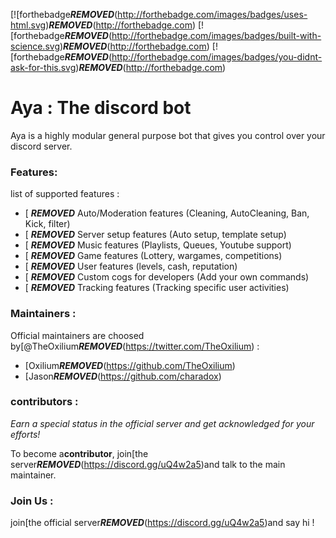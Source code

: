 [![forthebadge***REMOVED***(http://forthebadge.com/images/badges/uses-html.svg)***REMOVED***(http://forthebadge.com)
[![forthebadge***REMOVED***(http://forthebadge.com/images/badges/built-with-science.svg)***REMOVED***(http://forthebadge.com)
[![forthebadge***REMOVED***(http://forthebadge.com/images/badges/you-didnt-ask-for-this.svg)***REMOVED***(http://forthebadge.com)

# Aya : The discord bot
Aya is a highly modular general purpose bot that gives you control over your discord server.

### Features: 
list of supported features : 
- [ ***REMOVED*** Auto/Moderation features (Cleaning, AutoCleaning, Ban, Kick, filter)
- [ ***REMOVED*** Server setup features (Auto setup, template setup)
- [ ***REMOVED*** Music features (Playlists, Queues, Youtube support)
- [ ***REMOVED*** Game features (Lottery, wargames, competitions)
- [ ***REMOVED*** User features (levels, cash, reputation)
- [ ***REMOVED*** Custom cogs for developers (Add your own commands)
- [ ***REMOVED*** Tracking features (Tracking specific user activities)

### Maintainers : 
Official maintainers are choosed by[@TheOxilium***REMOVED***(https://twitter.com/TheOxilium) : 
- [Oxilium***REMOVED***(https://github.com/TheOxilium)
- [Jason***REMOVED***(https://github.com/charadox) 

### contributors : 
*Earn a special status in the official server and get acknowledged for your efforts!*

To become a**contributor**, join[the server***REMOVED***(https://discord.gg/uQ4w2a5)and talk to the main maintainer.

### Join Us :
join[the official server***REMOVED***(https://discord.gg/uQ4w2a5)and say hi !